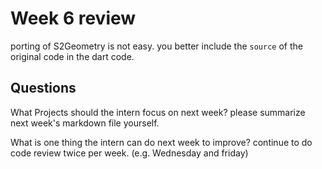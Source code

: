 # Week 6 review

porting of S2Geometry is not easy. you better include the 
`source` of the original code in the dart code.



## Questions
What Projects should the intern focus on next week?
please summarize next week's markdown file yourself.

What is one thing the intern can do next week to improve?
continue to do code review twice per week. (e.g. Wednesday and friday)
```
